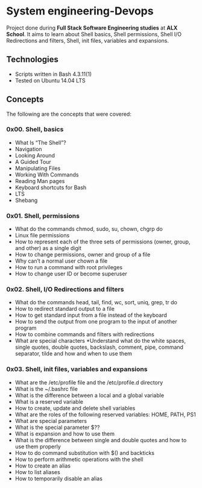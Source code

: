 # System engineering-Devops

Project done during **Full Stack Software Engineering studies** at **ALX School**. It aims to learn about Shell basics, Shell permissions, Shell I/O Redirections and filters, Shell, init files, variables and expansions.

## Technologies
* Scripts written in Bash 4.3.11(1)
* Tested on Ubuntu 14.04 LTS

## Concepts
The following are the concepts that were covered:

### 0x00. Shell, basics 
* What Is “The Shell”?
* Navigation
* Looking Around
* A Guided Tour
* Manipulating Files
* Working With Commands
* Reading Man pages
* Keyboard shortcuts for Bash
* LTS
* Shebang

### 0x01. Shell, permissions
* What do the commands chmod, sudo, su, chown, chgrp do
* Linux file permissions
* How to represent each of the three sets of permissions (owner, group, and other) as a single digit
* How to change permissions, owner and group of a file
* Why can’t a normal user chown a file
* How to run a command with root privileges
* How to change user ID or become superuser

### 0x02. Shell, I/O Redirections and filters
* What do the commands head, tail, find, wc, sort, uniq, grep, tr do
* How to redirect standard output to a file
* How to get standard input from a file instead of the keyboard
* How to send the output from one program to the input of another program
* How to combine commands and filters with redirections
* What are special characters
*Understand what do the white spaces, single quotes, double quotes, backslash, comment, pipe, command separator, tilde and how and when to use them

### 0x03. Shell, init files, variables and expansions 
* What are the /etc/profile file and the /etc/profile.d directory
* What is the ~/.bashrc file
* What is the difference between a local and a global variable
* What is a reserved variable
* How to create, update and delete shell variables
* What are the roles of the following reserved variables: HOME, PATH, PS1
* What are special parameters
* What is the special parameter $??
* What is expansion and how to use them
* What is the difference between single and double quotes and how to use them properly
* How to do command substitution with $() and backticks
* How to perform arithmetic operations with the shell
* How to create an alias
* How to list aliases
* How to temporarily disable an alias



